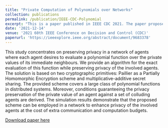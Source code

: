 ```yaml
---
title: "Private Computation of Polynomials over Networks"
collection: publications
permalink: /publication/IEEE-CDC-Polynomial
excerpt: "This is a paper published in IEEE CDC 2021. The paper proposes methods for private computation of polynomials in network systems"
date: '2021-12-14'
venue: '2021 60th IEEE Conference on Decision and Control (CDC)'
paperurl: 'https://ieeexplore.ieee.org/abstract/document/9683378'
---
```




This study concentrates on preserving privacy in a network of agents where each agent desires to evaluate a polynomial function over the private values of its immediate neighbours. We provide an algorithm for the exact evaluation of this function while preserving privacy of the involved agents. The solution is based on two cryptographic primitives: Paillier as a Partially Homomorphic Encryption scheme and multiplicative-additive secret sharing. The provided scheme covers a large class of polynomial functions in distributed systems. Moreover, conditions guaranteeing the privacy preservation of the private value of an agent against a set of colluding agents are derived. The simulation results demonstrate that the proposed scheme can be employed in a network to enhance privacy of the involved agents at the cost of extra communication and computation budgets.


[Download paper here](https://ieeexplore.ieee.org/abstract/document/9683378)

